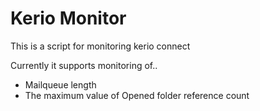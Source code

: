 # Kerio Monitor
This is a script for monitoring kerio connect

Currently it supports monitoring of..
- Mailqueue length
- The maximum value of Opened folder reference count
